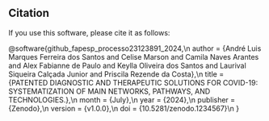 ## Citation

If you use this software, please cite it as follows:

@software{github_fapesp_processo23123891_2024,\n
author = {André Luis Marques Ferreira dos Santos and Celise Marson and Camila Naves Arantes and Alex Fabianne de Paulo and Keylla Oliveira dos Santos and Laurival Siqueira Calçada Junior and Priscila Rezende da Costa},\n
title = {PATENTED DIAGNOSTIC AND THERAPEUTIC SOLUTIONS FOR COVID-19: SYSTEMATIZATION OF MAIN NETWORKS, PATHWAYS, AND TECHNOLOGIES.},\n
month = {July},\n
year = {2024},\n
publisher = {Zenodo},\n
version = {v1.0.0},\n
doi = {10.5281/zenodo.1234567}\n
}
